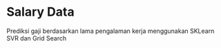 # Salary Data
Prediksi gaji berdasarkan lama pengalaman kerja menggunakan SKLearn SVR dan Grid Search
